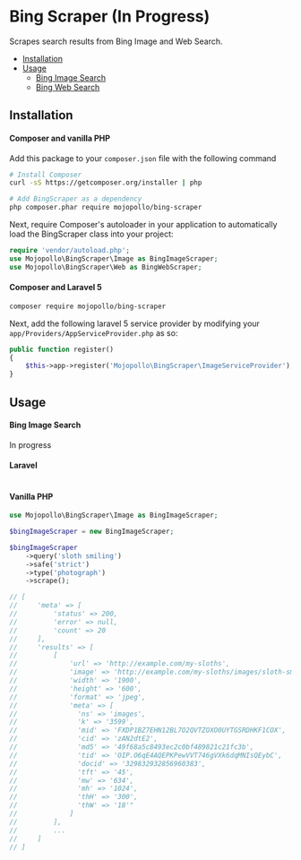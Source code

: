
Bing Scraper (In Progress)
========================

Scrapes search results from Bing Image and Web Search.

- [Installation](#installation)
- [Usage](#usage)
  - [Bing Image Search](#usage-image)
  - [Bing Web Search](#usage-web)

<a id="installation"></a>
## Installation

#### Composer and vanilla PHP

Add this package to your `composer.json` file with the following command

```bash
# Install Composer
curl -sS https://getcomposer.org/installer | php

# Add BingScraper as a dependency
php composer.phar require mojopollo/bing-scraper
```

Next, require Composer's autoloader in your application to automatically load the BingScraper class into your project:

```php
require 'vendor/autoload.php';
use Mojopollo\BingScraper\Image as BingImageScraper;
use Mojopollo\BingScraper\Web as BingWebScraper;
```

#### Composer and Laravel 5

```bash
composer require mojopollo/bing-scraper
```

Next, add the following laravel 5 service provider by modifying your ```app/Providers/AppServiceProvider.php``` as so:

```php
public function register()
{
    $this->app->register('Mojopollo\BingScraper\ImageServiceProvider');
}
```


<a id="usage"></a>
## Usage


<a id="usage-image"></a>
#### Bing Image Search

In progress

#### Laravel

```php
```


#### Vanilla PHP

```php
use Mojopollo\BingScraper\Image as BingImageScraper;

$bingImageScraper = new BingImageScraper;

$bingImageScraper
    ->query('sloth smiling')
    ->safe('strict')
    ->type('photograph')
    ->scrape();

// [
//     'meta' => [
//         'status' => 200,
//         'error' => null,
//         'count' => 20
//     ],
//     'results' => [
//         [
//             'url' => 'http://example.com/my-sloths',
//             'image' => 'http://example.com/my-sloths/images/sloth-smiling.jpg',
//             'width' => '1900',
//             'height' => '600',
//             'format' => 'jpeg',
//             'meta' => [
//               'ns' => 'images',
//               'k' => '3599',
//               'mid' => 'FXDP1BZ7EHN12BL7O2QVTZOXO0UYTGSRDHKF1COX',
//               'cid' => 'zAN2dtE2',
//               'md5' => '49f68a5c8493ec2c0bf489821c21fc3b',
//               'tid' => 'OIP.O6qE4AQEPKPewVVT746gVXk6dqMNIsQEybC',
//               'docid' => '329832932856960383',
//               'tft' => '45',
//               'mw' => '634',
//               'mh' => '1024',
//               'thH' => '300',
//               'thW' => '18'"
//             ]
//         ],
//         ...
//     ]
// ]

```
